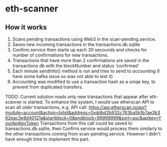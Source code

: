 # eth-scanner

## How it works

1. Scans pending transactions using Web3 in the scan-pending.service.
2. Saves new incoming transactions in the transactions.db.sqlite
3. Confirm.service then starts up each 30 secounds and checks for number of confirmations for new transactions.
4. Transactions that have more than 2 confirmations are saved in the transactions db with the blockNumber and status 'confirmed'
5. Each minute sendInfo() method is run and tries to send to *accounting* (I have some kafka issue so was not able to test it)
6. Accounting was modified to use a transaction hash as a uniqe key, to prevent from duplicated transfers.

TODO: Current solution reads only new transactions that appear after eth-scanner is started.
To enhance the system, I would use etherscan API to scan all *older* transactions,
e.g. API call: https://api.etherscan.io/api?module=account&action=txlist&address=0xddbd2b932c763ba5b1b7ae3b362eac3e8d40121a&startblock=0&endblock=99999999&sort=asc&apikey=YourApiKeyToken
Transactions from this call could be saved to transactions.db.sqlite, then Confirm.service would process them similarly to the other transactions coming from scan-pending.service.
However I didn't have enough time to implement this part.
